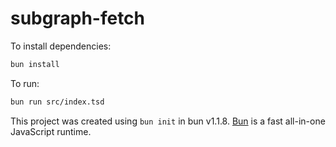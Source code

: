 # subgraph-fetch

To install dependencies:

```bash
bun install
```

To run:

```bash
bun run src/index.tsd
```

This project was created using `bun init` in bun v1.1.8. [Bun](https://bun.sh) is a fast all-in-one JavaScript runtime.

